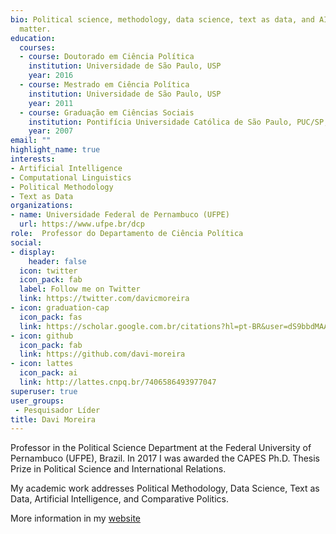 ```yaml
---
bio: Political science, methodology, data science, text as data, and AI
  matter.
education:
  courses:
  - course: Doutorado em Ciência Política
    institution: Universidade de São Paulo, USP
    year: 2016
  - course: Mestrado em Ciência Política
    institution: Universidade de São Paulo, USP
    year: 2011
  - course: Graduação em Ciências Sociais
    institution: Pontifícia Universidade Católica de São Paulo, PUC/SP, Brasil
    year: 2007
email: ""
highlight_name: true
interests:
- Artificial Intelligence
- Computational Linguistics
- Political Methodology
- Text as Data
organizations:
- name: Universidade Federal de Pernambuco (UFPE)
  url: https://www.ufpe.br/dcp
role:  Professor do Departamento de Ciência Política
social:
- display:
    header: false
  icon: twitter
  icon_pack: fab
  label: Follow me on Twitter
  link: https://twitter.com/davicmoreira
- icon: graduation-cap
  icon_pack: fas
  link: https://scholar.google.com.br/citations?hl=pt-BR&user=dS9bbdMAAAAJ
- icon: github
  icon_pack: fab
  link: https://github.com/davi-moreira
- icon: lattes
  icon_pack: ai
  link: http://lattes.cnpq.br/7406586493977047
superuser: true
user_groups:
 - Pesquisador Líder
title: Davi Moreira
---
```


Professor in the Political Science Department at the Federal University of Pernambuco (UFPE), Brazil. In 2017 I was awarded the CAPES Ph.D. Thesis Prize in Political Science and International Relations.

My academic work addresses Political Methodology, Data Science, Text as Data, Artificial Intelligence, and Comparative Politics.

More information in my [website](https://davimoreira.com/)